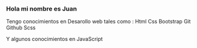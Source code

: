 ### Hola mi nombre es Juan 

Tengo conocimientos en Desarollo web tales como :
Html 
Css
Bootstrap
Git
Github
Scss

Y algunos conocimientos en JavaScript 


<!--
**JuuanA/JuuanA** is a ✨ _special_ ✨ repository because its `README.md` (this file) appears on your GitHub profile.

Here are some ideas to get you started:

- 🔭 I’m currently working on ...
- 🌱 I’m currently learning ...
- 👯 I’m looking to collaborate on ...
- 🤔 I’m looking for help with ...
- 💬 Ask me about ...
- 📫 How to reach me: ...
- 😄 Pronouns: ...
- ⚡ Fun fact: ...
-->
